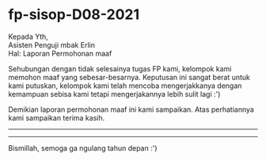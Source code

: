 # fp-sisop-D08-2021

Kepada Yth,\
Asisten Penguji mbak Erlin\
Hal: Laporan Permohonan maaf


Sehubungan dengan tidak selesainya tugas FP kami, kelompok kami memohon maaf yang sebesar-besarnya. Keputusan ini sangat berat untuk kami putuskan, kelompok kami telah mencoba mengerjakkanya dengan kemampuan sebisa kami tetapi mengerjakannya lebih sulit lagi :')


Demikian laporan permohonan maaf ini kami sampaikan. Atas perhatiannya kami sampaikan terima kasih.

______________
______________
Bismillah, semoga ga ngulang tahun depan :')
